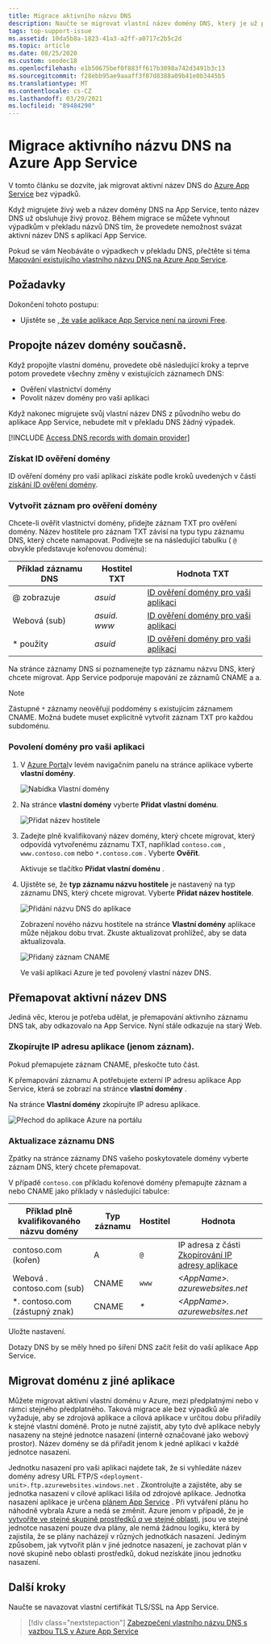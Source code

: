 ```yaml
---
title: Migrace aktivního názvu DNS
description: Naučte se migrovat vlastní název domény DNS, který je už přiřazený k živému webu, abyste Azure App Service bez výpadků.
tags: top-support-issue
ms.assetid: 10da5b8a-1823-41a3-a2ff-a0717c2b5c2d
ms.topic: article
ms.date: 08/25/2020
ms.custom: seodec18
ms.openlocfilehash: e1b50675bef0f883ff617b3098a742d3491b3c13
ms.sourcegitcommit: f28ebb95ae9aaaff3f87d8388a09b41e0b3445b5
ms.translationtype: MT
ms.contentlocale: cs-CZ
ms.lasthandoff: 03/29/2021
ms.locfileid: "89484290"
---
```

# <a name="migrate-an-active-dns-name-to-azure-app-service"></a>Migrace aktivního názvu DNS na Azure App Service

V tomto článku se dozvíte, jak migrovat aktivní název DNS do [Azure App Service](../app-service/overview.md) bez výpadků.

Když migrujete živý web a název domény DNS na App Service, tento název DNS už obsluhuje živý provoz. Během migrace se můžete vyhnout výpadkům v překladu názvů DNS tím, že provedete nemožnost svázat aktivní název DNS s aplikací App Service.

Pokud se vám Neobáváte o výpadkech v překladu DNS, přečtěte si téma [Mapování existujícího vlastního názvu DNS na Azure App Service](app-service-web-tutorial-custom-domain.md).

## <a name="prerequisites"></a>Požadavky

Dokončení tohoto postupu:

- Ujistěte se [, že vaše aplikace App Service není na úrovni Free](app-service-web-tutorial-custom-domain.md#checkpricing).

## <a name="bind-the-domain-name-preemptively"></a>Propojte název domény současně.

Když propojíte vlastní doménu, provedete obě následující kroky a teprve potom provedete všechny změny v existujících záznamech DNS:

- Ověření vlastnictví domény
- Povolit název domény pro vaši aplikaci

Když nakonec migrujete svůj vlastní název DNS z původního webu do aplikace App Service, nebudete mít v překladu DNS žádný výpadek.

[!INCLUDE [Access DNS records with domain provider](../../includes/app-service-web-access-dns-records.md)]

### <a name="get-domain-verification-id"></a>Získat ID ověření domény

ID ověření domény pro vaši aplikaci získáte podle kroků uvedených v části [získání ID ověření domény](app-service-web-tutorial-custom-domain.md#get-a-domain-verification-id).

### <a name="create-domain-verification-record"></a>Vytvořit záznam pro ověření domény

Chcete-li ověřit vlastnictví domény, přidejte záznam TXT pro ověření domény. Název hostitele pro záznam TXT závisí na typu typu záznamu DNS, který chcete namapovat. Podívejte se na následující tabulku ( `@` obvykle představuje kořenovou doménu):

| Příklad záznamu DNS | Hostitel TXT | Hodnota TXT |
| - | - | - |
| \@ zobrazuje | _asuid_ | [ID ověření domény pro vaši aplikaci](app-service-web-tutorial-custom-domain.md#get-a-domain-verification-id) |
| Webová (sub) | _asuid. www_ | [ID ověření domény pro vaši aplikaci](app-service-web-tutorial-custom-domain.md#get-a-domain-verification-id) |
| \* použity | _asuid_ | [ID ověření domény pro vaši aplikaci](app-service-web-tutorial-custom-domain.md#get-a-domain-verification-id) |

Na stránce záznamy DNS si poznamenejte typ záznamu názvu DNS, který chcete migrovat. App Service podporuje mapování ze záznamů CNAME a a.

> [!NOTE]
> Zástupné `*` záznamy neověřují poddomény s existujícím záznamem CNAME. Možná budete muset explicitně vytvořit záznam TXT pro každou subdoménu.

### <a name="enable-the-domain-for-your-app"></a>Povolení domény pro vaši aplikaci

1. V [Azure Portal](https://portal.azure.com)v levém navigačním panelu na stránce aplikace vyberte **vlastní domény**. 

    ![Nabídka Vlastní domény](./media/app-service-web-tutorial-custom-domain/custom-domain-menu.png)

1. Na stránce **vlastní domény** vyberte **Přidat vlastní doménu**.

    ![Přidat název hostitele](./media/app-service-web-tutorial-custom-domain/add-host-name-cname.png)

1. Zadejte plně kvalifikovaný název domény, který chcete migrovat, který odpovídá vytvořenému záznamu TXT, například `contoso.com` , `www.contoso.com` nebo `*.contoso.com` . Vyberte **Ověřit**.

    Aktivuje se tlačítko **Přidat vlastní doménu** . 

1. Ujistěte se, že **typ záznamu názvu hostitele** je nastavený na typ záznamu DNS, který chcete migrovat. Vyberte **Přidat název hostitele**.

    ![Přidání názvu DNS do aplikace](./media/app-service-web-tutorial-custom-domain/validate-domain-name-cname.png)

    Zobrazení nového názvu hostitele na stránce **Vlastní domény** aplikace může nějakou dobu trvat. Zkuste aktualizovat prohlížeč, aby se data aktualizovala.

    ![Přidaný záznam CNAME](./media/app-service-web-tutorial-custom-domain/cname-record-added.png)

    Ve vaší aplikaci Azure je teď povolený vlastní název DNS. 

## <a name="remap-the-active-dns-name"></a>Přemapovat aktivní název DNS

Jediná věc, kterou je potřeba udělat, je přemapování aktivního záznamu DNS tak, aby odkazovalo na App Service. Nyní stále odkazuje na starý Web.

<a name="info"></a>

### <a name="copy-the-apps-ip-address-a-record-only"></a>Zkopírujte IP adresu aplikace (jenom záznam).

Pokud přemapujete záznam CNAME, přeskočte tuto část. 

K přemapování záznamu A potřebujete externí IP adresu aplikace App Service, která se zobrazí na stránce **vlastní domény** .

Na stránce **Vlastní domény** zkopírujte IP adresu aplikace.

![Přechod do aplikace Azure na portálu](./media/app-service-web-tutorial-custom-domain/mapping-information.png)

### <a name="update-the-dns-record"></a>Aktualizace záznamu DNS

Zpátky na stránce záznamy DNS vašeho poskytovatele domény vyberte záznam DNS, který chcete přemapovat.

V případě `contoso.com` příkladu kořenové domény přemapujte záznam a nebo CNAME jako příklady v následující tabulce: 

| Příklad plně kvalifikovaného názvu domény | Typ záznamu | Hostitel | Hodnota |
| - | - | - | - |
| contoso.com (kořen) | A | `@` | IP adresa z části [Zkopírování IP adresy aplikace](#info) |
| Webová \. contoso.com (sub) | CNAME | `www` | _&lt;AppName>. azurewebsites.net_ |
| \*. contoso.com (zástupný znak) | CNAME | _\*_ | _&lt;AppName>. azurewebsites.net_ |

Uložte nastavení.

Dotazy DNS by se měly hned po šíření DNS začít řešit do vaší aplikace App Service.

## <a name="migrate-domain-from-another-app"></a>Migrovat doménu z jiné aplikace

Můžete migrovat aktivní vlastní doménu v Azure, mezi předplatnými nebo v rámci stejného předplatného. Taková migrace ale bez výpadků ale vyžaduje, aby se zdrojová aplikace a cílová aplikace v určitou dobu přiřadily k stejné vlastní doméně. Proto je nutné zajistit, aby tyto dvě aplikace nebyly nasazeny na stejné jednotce nasazení (interně označované jako webový prostor). Název domény se dá přiřadit jenom k jedné aplikaci v každé jednotce nasazení.

Jednotku nasazení pro vaši aplikaci najdete tak, že si vyhledáte název domény adresy URL FTP/S `<deployment-unit>.ftp.azurewebsites.windows.net` . Zkontrolujte a zajistěte, aby se jednotka nasazení v cílové aplikaci lišila od zdrojové aplikace. Jednotka nasazení aplikace je určena [plánem App Service](overview-hosting-plans.md) . Při vytváření plánu ho náhodně vybrala Azure a nedá se změnit. Azure jenom v případě, že je [vytvoříte ve stejné skupině prostředků *a* ve stejné oblasti](app-service-plan-manage.md#create-an-app-service-plan), jsou ve stejné jednotce nasazení pouze dva plány, ale nemá žádnou logiku, která by zajistila, že se plány nacházejí v různých jednotkách nasazení. Jediným způsobem, jak vytvořit plán v jiné jednotce nasazení, je zachovat plán v nové skupině nebo oblasti prostředků, dokud nezískáte jinou jednotku nasazení.

## <a name="next-steps"></a>Další kroky

Naučte se navazovat vlastní certifikát TLS/SSL na App Service.

> [!div class="nextstepaction"]
> [Zabezpečení vlastního názvu DNS s vazbou TLS v Azure App Service](configure-ssl-bindings.md)
